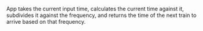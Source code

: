 App takes the current input time, calculates the current time against it, subdivides it against the frequency, and returns the time of the next train to arrive based on that frequency.